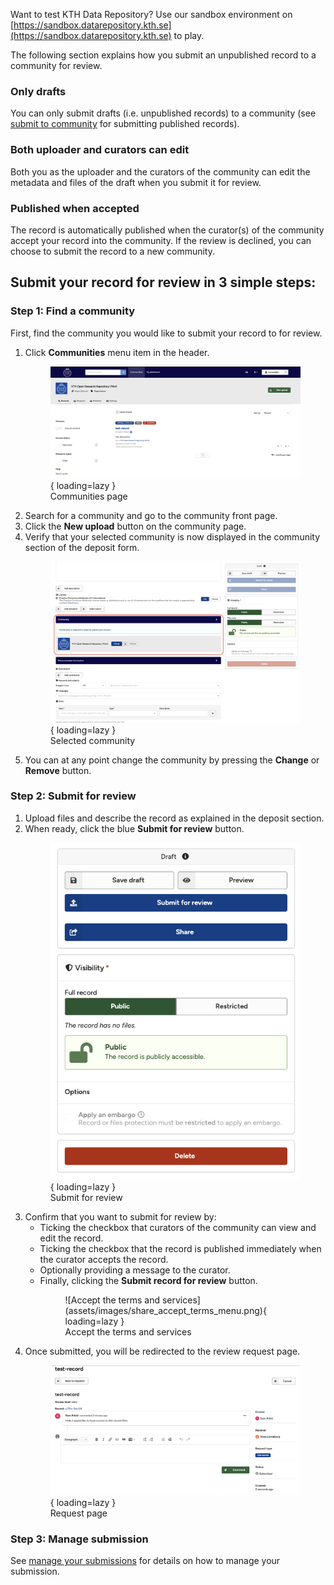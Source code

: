 Want to test KTH Data Repository? Use our sandbox environment on [https://sandbox.datarepository.kth.se](https://sandbox.datarepository.kth.se) to play.

The following section explains how you submit an unpublished record to a community for review.

### Only drafts

You can only submit drafts (i.e. unpublished records) to a community (see [submit to community](submit_to_community.md) for submitting published records).

### Both uploader and curators can edit

Both you as the uploader and the curators of the community can edit the metadata and files of the draft when you submit it for review.

### Published when accepted

The record is automatically published when the curator(s) of the community accept your record into the community. If the review is declined, you can choose to submit the record to a new community.

## Submit your record for review in 3 simple steps:

### Step 1: Find a community

First, find the community you would like to submit your record to for review.

1. Click **Communities** menu item in the header.
        <figure markdown="span">
        ![Communities page](assets/images/share_select_community.png){ loading=lazy }
        <figcaption>Communities page</figcaption>
        </figure>
2. Search for a community and go to the community front page.
3. Click the **New upload** button on the community page.
4. Verify that your selected community is now displayed in the community section of the deposit form.
        <figure markdown="span">
        ![Selected community](assets/images/share_deposit_selected_community_menu.png){ loading=lazy }
        <figcaption>Selected community</figcaption>
        </figure>
5. You can at any point change the community by pressing the **Change** or **Remove** button.

### Step 2: Submit for review

1. Upload files and describe the record as explained in the deposit section.
2. When ready, click the blue **Submit for review** button.
        <figure markdown="span">
        ![Submit for review](assets/images/share_sidebar_options.png){ loading=lazy }
        <figcaption>Submit for review</figcaption>
        </figure>
3. Confirm that you want to submit for review by:
   - Ticking the checkbox that curators of the community can view and edit the record.
   - Ticking the checkbox that the record is published immediately when the curator accepts the record.
   - Optionally providing a message to the curator.
   - Finally, clicking the **Submit record for review** button.
        <figure markdown="span">
        ![Accept the terms and services](assets/images/share_accept_terms_menu.png){ loading=lazy }
        <figcaption>Accept the terms and services</figcaption>
        </figure>
4. Once submitted, you will be redirected to the review request page.
        <figure markdown="span">
        ![Request page](assets/images/share_request_chat.png){ loading=lazy }
        <figcaption>Request page</figcaption>
        </figure>

### Step 3: Manage submission

See [manage your submissions](./manage_submissions.md) for details on how to manage your submission.
